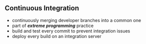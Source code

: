 ##  Continuous Integration

* continuously merging developer branches into a common one
* part of _**extreme programming**_ practice
* build and test every commit to prevent integration issues
* deploy every build on an integration server
